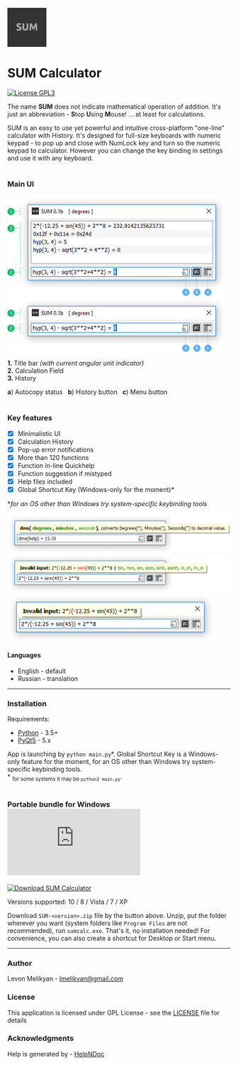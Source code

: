 ![alt text](https://raw.githubusercontent.com/qandak/sumcalc/master/help/en/html/lib/sum96.png "SUM Logo")
# SUM Calculator

[![License GPL3](https://img.shields.io/badge/license-GPL%203-green.svg)](https://github.com/qandak/sumcalc/blob/master/LICENSE)    <!-- [![Download SUM Calculator](https://img.shields.io/sourceforge/dw/sumcalc.svg)](https://sourceforge.net/projects/sumcalc/files/latest/download)) -->

The name **SUM** does not indicate mathematical operation of addition. It's just an abbreviation - **S**top **U**sing **M**ouse!  ... at least for calculations.

SUM is an easy to use yet powerful and intuitive cross-platform "one-line" calculator with History. It's designed for full-size keyboards with numeric keypad - to pop up and close with NumLock key and turn so the numeric keypad to calculator. However you can change the key binding in settings and use it with any keyboard.
</br></br>

### Main UI

![alt text](https://raw.githubusercontent.com/qandak/sumcalc/master/help/en/html/lib/main_hst_en.png "History view")  
![alt text](https://raw.githubusercontent.com/qandak/sumcalc/master/help/en/html/lib/main_en.png "Simple view")

**1.** Title bar *(with current angular unit indicator)*  
**2.** Calculation Field  
**3.** History

**a**) Autocopy status &nbsp; **b**) History button &nbsp; **c**) Menu button
</br></br>

### Key features
- [x] Minimalistic UI
- [x] Calculation History
- [x] Pop-up error notifications
- [x] More than 120 functions
- [x] Function in-line Quickhelp
- [x] Function suggestion if mistyped
- [x] Help files included
- [x] Global Shortcut Key (Windows-only for the moment)\*

\**for an OS other than Windows try system-specific keybinding tools*

![alt text](https://raw.githubusercontent.com/qandak/sumcalc/master/help/en/html/lib/quickhelp_en.png "Quickhelp")  
![alt text](https://raw.githubusercontent.com/qandak/sumcalc/master/help/en/html/lib/nameerror_en.png "Suggestions")  
![alt text](https://raw.githubusercontent.com/qandak/sumcalc/master/help/en/html/lib/syntaxerror_en.png "Error notification")  

#### Languages

* English - default  
* Russian - translation

---

### Installation

Requirements:
+ [Python](https://www.python.org) - 3.5+
+ [PyQt5](https://riverbankcomputing.com/software/pyqt) - 5.x

App is launching by `python main.py`\*. Global Shortcut Key is a Windows-only feature for the moment, for an OS other than Windows try system-specific keybinding tools.
</br>
\* <sub>for some systems it may be `python3 main.py`</sub>.
</br></br>

### Portable bundle for Windows [![Download SUM Calculator](https://sourceforge.net/sflogo.php?type=9&group_id=2696916)](https://sourceforge.net/p/sumcalc/)

[![Download SUM Calculator](https://a.fsdn.com/con/app/sf-download-button)](https://sourceforge.net/projects/sumcalc/files/latest/download)

Versions supported: 10 / 8 / Vista / 7 / XP

Download `SUM-<version>.zip` file by the button above. Unzip, put the folder wherever you want (system folders like `Program Files` are not recommended), run `sumcalc.exe`. That's it, no installation needed! For convenience, you can also create a shortcut for Desktop or Start menu.

---

### Author

Levon Melikyan - <lmelikyan@gmail.com>

### License

This application is licensed under GPL License - see the [LICENSE](LICENSE) file for details

### Acknowledgments

Help is generated by - [HelpNDoc](http://www.helpndoc.com)
